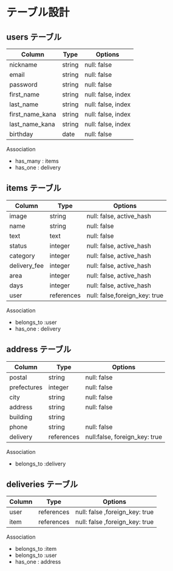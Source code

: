 # テーブル設計

## users テーブル

| Column   | Type     | Options            |
| -------- | -------- | ---------------------- |
| nickname | string   | null: false            |
| email    | string   | null: false            |
| password | string   | null: false            |
| first_name | string   | null: false, index |
| last_name | string   | null: false, index |
| first_name_kana | string   | null: false, index |	
| last_name_kana | string   | null: false, index |
| birthday | date | null: false |

Association
- has_many : items
- has_one : delivery



## items テーブル
| Column      | Type       | Options |
| ----------  | ---------- | ------- |
| image | string | null: false, active_hash |
| name | string     | null: false |
| text | text | null: false |
| status | integer | null: false, active_hash|
| category | integer | null: false, active_hash |
| delivery_fee | integer | null: false, active_hash |
| area | integer | null: false, active_hash |
| days | integer | null: false, active_hash |
| user | references | null: false,foreign_key: true|

Association
- belongs_to :user
- has_one : delivery


## address テーブル
| Column      | Type   | Options     |
| ----------- | ------ | ----------- |
| postal      | string | null: false |
| prefectures | integer | null: false|
| city        | string | null: false |
| address     | string | null: false |
| building    | string |  |
| phone       | string | null: false |
| delivery | references | null:false, foreign_key: true|

Association
- belongs_to :delivery


## deliveries テーブル
| Column      | Type   | Options     |
| ----------- | ------ | ----------- |
| user | references | null: false ,foreign_key: true |
| item | references | null: false ,foreign_key: true |

Association
- belongs_to :item
- belongs_to :user
- has_one : address